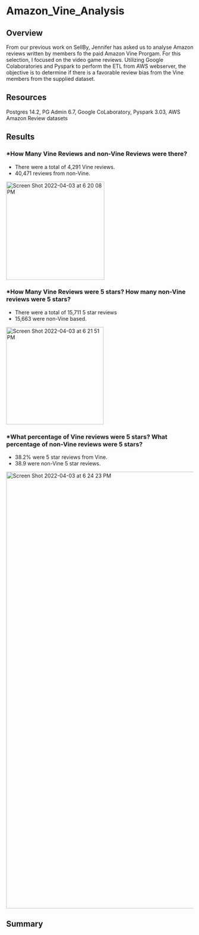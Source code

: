 # Amazon_Vine_Analysis
## **Overview**
From our previous work on SellBy, Jennifer has asked us to analyse Amazon reviews written by members fo the paid Amazon Vine Prorgam.  For this selection, I focused on the video game reviews.  Utilizing Google Colaboratories and Pyspark to perform the ETL from AWS webserver, the objective is to determine if there is a favorable review bias from the Vine members from the supplied dataset. 

## **Resources**
Postgres 14.2, PG Admin 6.7, Google CoLaboratory, Pyspark 3.03, AWS
Amazon Review datasets

## **Results**
### *How Many Vine Reviews and non-Vine Reviews were there?
- There were a total of 4,291 Vine reviews.
- 40,471 reviews from non-Vine.
<img width="264" alt="Screen Shot 2022-04-03 at 6 20 08 PM" src="https://user-images.githubusercontent.com/91889241/161453230-4e1f1ff9-0810-452c-879f-a24fa1a9dda0.png">

### *How Many Vine Reviews were 5 stars?  How many non-Vine reviews were 5 stars?
- There were a total of 15,711 5 star reviews
- 15,663 were non-Vine based.
<img width="262" alt="Screen Shot 2022-04-03 at 6 21 51 PM" src="https://user-images.githubusercontent.com/91889241/161453317-1e3a1f77-7d2d-4100-b9d8-1599da541094.png">

### *What percentage of Vine reviews were 5 stars?  What percentage of non-Vine reviews were 5 stars?
- 38.2% were 5 star reviews from Vine.
- 38.9 were non-Vine 5 star reviews.
<img width="1174" alt="Screen Shot 2022-04-03 at 6 24 23 PM" src="https://user-images.githubusercontent.com/91889241/161453413-8b9b5b3d-bf47-4484-bc52-5a76f9f3d52d.png">

## **Summary**
